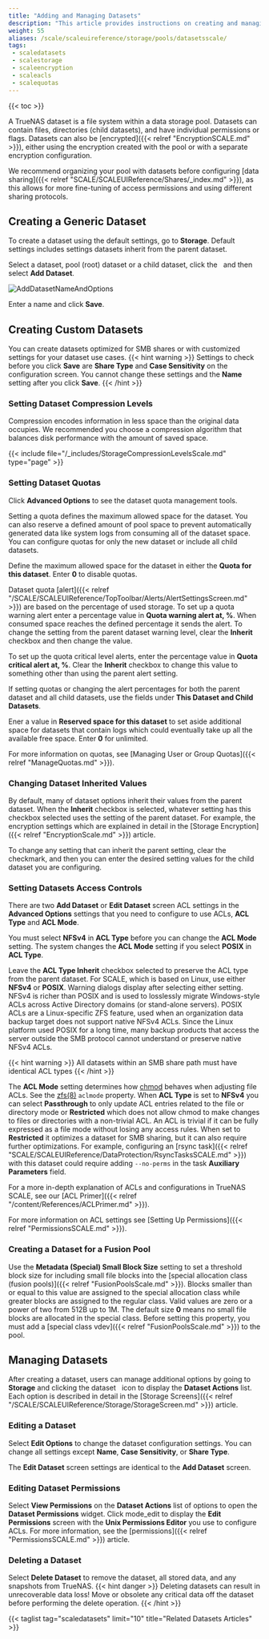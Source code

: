 ```yaml
---
title: "Adding and Managing Datasets"
description: "This article provides instructions on creating and managing datasets."
weight: 55
aliases: /scale/scaleuireference/storage/pools/datasetsscale/
tags:
 - scaledatasets
 - scalestorage
 - scaleencryption
 - scaleacls
 - scalequotas
---
```


{{< toc >}}

A TrueNAS dataset is a file system within a data storage pool.
Datasets can contain files, directories (child datasets), and have individual permissions or flags.
Datasets can also be [encrypted]({{< relref "EncryptionSCALE.md" >}}), either using the encryption created with the pool or with a separate encryption configuration.

We recommend organizing your pool with datasets before configuring [data sharing]({{< relref "SCALE/SCALEUIReference/Shares/_index.md" >}}), as this allows for more fine-tuning of access permissions and using different sharing protocols.

## Creating a Generic Dataset

To create a dataset using the default settings, go to **Storage**. Default settings includes settings datasets inherit from the parent dataset.

Select a dataset, pool (root) dataset or a child dataset, click the <i class="fa fa-ellipsis-v" aria-hidden="true" title="Options"></i>&nbsp; and then select **Add Dataset**.

![AddDatasetNameAndOptions](/images/SCALE/22.02/AddDatasetNameAndOptions.png "Add Dataset Name and Options")

Enter a name and click **Save**.

## Creating Custom Datasets

You can create datasets optimized for SMB shares or with customized settings for your dataset use cases.
{{< hint warning >}}
Settings to check before you click **Save** are **Share Type** and **Case Sensitivity** on the configuration screen. You cannot change these settings and the **Name** setting after you click **Save**.
{{< /hint >}}

### Setting Dataset Compression Levels

Compression encodes information in less space than the original data occupies. 
We recommended you choose a compression algorithm that balances disk performance with the amount of saved space.

{{< include file="/_includes/StorageCompressionLevelsScale.md" type="page" >}}

### Setting Dataset Quotas

Click **Advanced Options** to see the dataset quota management tools.

Setting a quota defines the maximum allowed space for the dataset.
You can also reserve a defined amount of pool space to prevent automatically generated data like system logs from consuming all of the dataset space.
You can configure quotas for only the new dataset or include all child datasets.

Define the maximum allowed space for the dataset in either the **Quota for this dataset**. Enter **0** to disable quotas. 

Dataset quota [alert]({{< relref "/SCALE/SCALEUIReference/TopToolbar/Alerts/AlertSettingsScreen.md" >}}) are based on the percentage of used storage. To set up a quota warning alert enter a percentage value in **Quota warning alert at, %**. When consumed space reaches the defined percentage it sends the alert. To change the setting from the parent dataset warning level, clear the **Inherit** checkbox and then change the value.

To set up the quota critical level alerts, enter the percentage value in **Quota critical alert at, %**. Clear the **Inherit** checkbox to change this value to something other than using the parent alert setting.

If setting quotas or changing the alert percentages for both the parent dataset and all child datasets, use the fields under **This Dataset and Child Datasets**.

Ener a value in **Reserved space for this dataset** to set aside additional space for datasets that contain logs which could eventually take up all the available free space. Enter **0** for unlimited. 

For more information on quotas, see [Managing User or Group Quotas]({{< relref "ManageQuotas.md" >}}).

### Changing Dataset Inherited Values

By default, many of dataset options inherit their values from the parent dataset. When the **Inherit** checkbox is selected, whatever setting has this checkbox selected uses the setting of the parent dataset. For example, the encryption settings which are explained in detail in the [Storage Encryption]({{< relref "EncryptionScale.md" >}}) article.

To change any setting that can inherit the parent setting, clear the checkmark, and then you can enter the desired setting values for the child dataset you are configuring.

### Setting Datasets Access Controls

There are two **Add Dataset** or **Edit Dataset** screen ACL settings in the **Advanced Options** settings that you need to configure to use ACLs, **ACL Type** and **ACL Mode**.

You must select **NFSv4** in **ACL Type** before you can change the **ACL Mode** setting. The system changes the **ACL Mode** setting if you select **POSIX** in **ACL Type**.

Leave the **ACL Type Inherit** checkbox selected to preserve the ACL type from the parent dataset. For SCALE, which is based on Linux, use either **NFSv4** or **POSIX**. 
Warning dialogs display after selecting either setting. 
NFSv4 is richer than POSIX and is used to losslessly migrate Windows-style ACLs across Active Directory domains (or stand-alone servers). 
POSIX ACLs are a Linux-specific ZFS feature, used when an organization data backup target does not support native NFSv4 ACLs. 
Since the Linux platform used POSIX for a long time, many backup products that access the server outside the SMB protocol cannot understand or preserve native NFSv4 ACLs. 

{{< hint warning >}}
All datasets within an SMB share path must have identical ACL types
{{< /hint >}} 

The **ACL Mode** setting determines how [chmod](https://linux.die.net/man/1/chmod) behaves when adjusting file ACLs. See the [zfs(8)](https://linux.die.net/man/8/zfs) `aclmode` property. 
When **ACL Type** is set to **NFSv4** you can select **Passthrough** to only update ACL entries related to the file or directory mode or **Restricted** which does not allow chmod to make changes to files or directories with a non-trivial ACL. 
An ACL is trivial if it can be fully expressed as a file mode without losing any access rules. 
When set to **Restricted** it optimizes a dataset for SMB sharing, but it can also require further optimizations. For example, configuring an [rsync task]({{< relref "SCALE/SCALEUIReference/DataProtection/RsyncTasksSCALE.md" >}}) with this dataset could require adding `--no-perms` in the task **Auxiliary Parameters** field.

For a more in-depth explanation of ACLs and configurations in TrueNAS SCALE, see our [ACL Primer]({{< relref "/content/References/ACLPrimer.md" >}}). 

For more information on ACL settings see [Setting Up Permissions]({{< relref "PermissionsSCALE.md" >}}).

### Creating a Dataset for a Fusion Pool

Use the **Metadata (Special) Small Block Size** setting to set a threshold block size for including small file blocks into the [special allocation class (fusion pools)]({{< relref "FusionPoolsScale.md" >}}). Blocks smaller than or equal to this value are assigned to the special allocation class while greater blocks are assigned to the regular class. Valid values are zero or a power of two from 512B up to 1M. The default size **0** means no small file blocks are allocated in the special class. Before setting this property, you must add a [special class vdev]({{< relref "FusionPoolsScale.md" >}}) to the pool. 

## Managing Datasets

After creating a dataset, users can manage additional options by going to **Storage** and clicking the dataset <i class="fa fa-ellipsis-v" aria-hidden="true" title="Options"></i>&nbsp; icon to display the **Dataset Actions** list. Each option is described in detail in the [Storage Screens]({{< relref "/SCALE/SCALEUIReference/Storage/StorageScreen.md" >}}) article.

### Editing a Dataset
Select **Edit Options** to change the dataset configuration settings. You can change all settings except **Name**, **Case Sensitivity**, or **Share Type**.

The **Edit Dataset** screen settings are identical to the **Add Dataset** screen.

### Editing Dataset Permissions
Select **View Permissions** on the **Dataset Actions** list of options to open the **Dataset Permissions** widget. 
Click <span class="material-icons">mode_edit</span> to display the **Edit Permissions** screen with the **Unix Permissions Editor** you use to configure ACLs. 
For more information, see the [permissions]({{< relref "PermissionsSCALE.md" >}}) article.

### Deleting a Dataset
Select **Delete Dataset** to remove the dataset, all stored data, and any snapshots from TrueNAS.
{{< hint danger >}}
Deleting datasets can result in unrecoverable data loss!
Move or obsolete any critical data off the dataset before performing the delete operation.
{{< /hint >}}

{{< taglist tag="scaledatasets" limit="10" title="Related Datasets Articles" >}}
